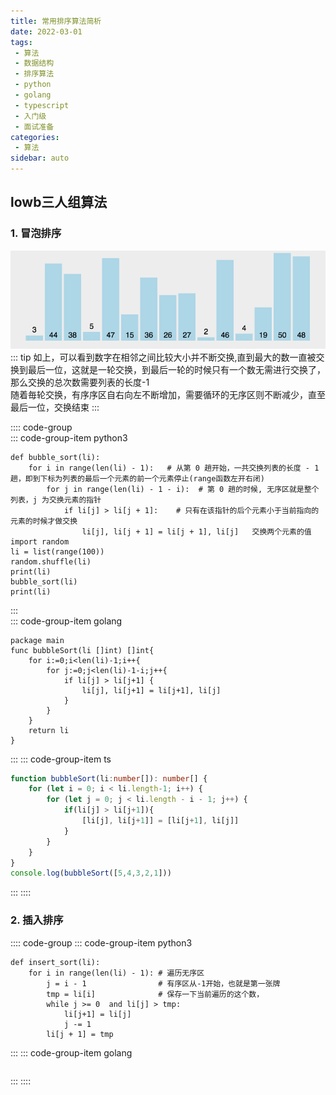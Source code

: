 ```yaml
---
title: 常用排序算法简析
date: 2022-03-01
tags:
 - 算法
 - 数据结构
 - 排序算法
 - python
 - golang
 - typescript
 - 入门级
 - 面试准备
categories: 
 - 算法
sidebar: auto
---
```


## lowb三人组算法

### 1.  冒泡排序
![动图演示](../../../.vuepress/public/bubbleSort.gif)
::: tip
如上，可以看到数字在相邻之间比较大小并不断交换,直到最大的数一直被交换到最后一位，这就是一轮交换，到最后一轮的时候只有一个数无需进行交换了，那么交换的总次数需要列表的长度-1  
随着毎轮交换，有序序区自右向左不断增加，需要循环的无序区则不断减少，直至最后一位，交换结束
:::

:::: code-group  
::: code-group-item python3  
```python3
def bubble_sort(li):
    for i in range(len(li) - 1):   # 从第 0 趟开始，一共交换列表的长度 - 1趟，即到下标为列表的最后一个元素的前一个元素停止(range函数左开右闭)
        for j in range(len(li) - 1 - i):  # 第 0 趟的时候, 无序区就是整个列表，j 为交换元素的指针
            if li[j] > li[j + 1]:    # 只有在该指针的后个元素小于当前指向的元素的时候才做交换
                li[j], li[j + 1] = li[j + 1], li[j]   交换两个元素的值
import random 
li = list(range(100))
random.shuffle(li)
print(li)
bubble_sort(li)
print(li)
```
:::  
::: code-group-item golang  
```golang
package main
func bubbleSort(li []int) []int{
    for i:=0;i<len(li)-1;i++{
        for j:=0;j<len(li)-1-i;j++{
            if li[j] > li[j+1] {
                li[j], li[j+1] = li[j+1], li[j]
            }
        }
    }
    return li
}
```
:::
::: code-group-item ts
```ts
function bubbleSort(li:number[]): number[] {
    for (let i = 0; i < li.length-1; i++) {
        for (let j = 0; j < li.length - i - 1; j++) {
            if(li[j] > li[j+1]){
                [li[j], li[j+1]] = [li[j+1], li[j]]
            }
        }
    }
}
console.log(bubbleSort([5,4,3,2,1]))
```
:::
::::  

### 2. 插入排序

:::: code-group
::: code-group-item python3
```python3
def insert_sort(li):
    for i in range(len(li) - 1): # 遍历无序区
        j = i - 1                # 有序区从-1开始，也就是第一张牌
        tmp = li[i]              # 保存一下当前遍历的这个数，
        while j >= 0  and li[j] > tmp:
            li[j+1] = li[j]
            j -= 1
        li[j + 1] = tmp
```
:::
::: code-group-item golang
```golang

```
:::
::::


